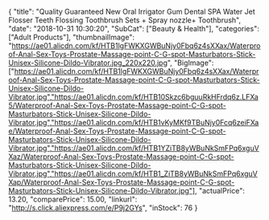 {
	"title": "Quality Guaranteed New Oral Irrigator Gum Dental SPA Water Jet Flosser Teeth Flossing Toothbrush Sets + Spray nozzle+ Toothbrush",
	"date": "2018-10-31 10:30:20",
	"SubCat": ["Beauty & Health"],
	"categories": ["Adult Products"],
	"thumbnailImage": "https://ae01.alicdn.com/kf/HTB1lgFWKXGWBuNjy0Fbq6z4sXXax/Waterproof-Anal-Sex-Toys-Prostate-Massage-point-C-G-spot-Masturbators-Stick-Unisex-Silicone-Dildo-Vibrator.jpg_220x220.jpg",
	"BigImage": ["https://ae01.alicdn.com/kf/HTB1lgFWKXGWBuNjy0Fbq6z4sXXax/Waterproof-Anal-Sex-Toys-Prostate-Massage-point-C-G-spot-Masturbators-Stick-Unisex-Silicone-Dildo-Vibrator.jpg","https://ae01.alicdn.com/kf/HTB10Skzc6bguuRkHFrdq6z.LFXa5/Waterproof-Anal-Sex-Toys-Prostate-Massage-point-C-G-spot-Masturbators-Stick-Unisex-Silicone-Dildo-Vibrator.jpg","https://ae01.alicdn.com/kf/HTB1vKyMKf9TBuNjy0Fcq6zeiFXae/Waterproof-Anal-Sex-Toys-Prostate-Massage-point-C-G-spot-Masturbators-Stick-Unisex-Silicone-Dildo-Vibrator.jpg","https://ae01.alicdn.com/kf/HTB1YZiTB8yWBuNkSmFPq6xguVXaz/Waterproof-Anal-Sex-Toys-Prostate-Massage-point-C-G-spot-Masturbators-Stick-Unisex-Silicone-Dildo-Vibrator.jpg","https://ae01.alicdn.com/kf/HTB1_ZiTB8yWBuNkSmFPq6xguVXap/Waterproof-Anal-Sex-Toys-Prostate-Massage-point-C-G-spot-Masturbators-Stick-Unisex-Silicone-Dildo-Vibrator.jpg"],
	"actualPrice": 13.20,
	"comparePrice": 15.00,
	"linkurl": "http://s.click.aliexpress.com/e/P9j2GYs",
	"inStock": 76
}
